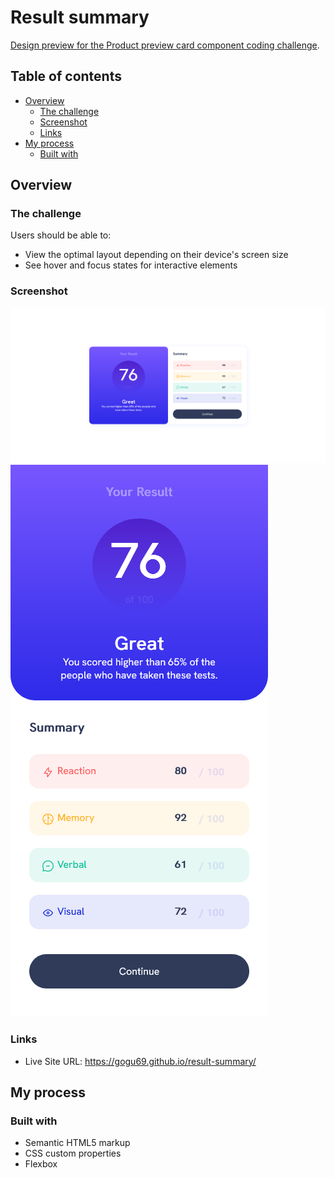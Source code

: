 # Result summary

[Design preview for the Product preview card component coding challenge](./readme/result-preview.jpg).

## Table of contents

- [Overview](#overview)
  - [The challenge](#the-challenge)
  - [Screenshot](#screenshot)
  - [Links](#links)
- [My process](#my-process)
  - [Built with](#built-with)


## Overview

### The challenge

Users should be able to:

- View the optimal layout depending on their device's screen size
- See hover and focus states for interactive elements

### Screenshot

![](./readme/summary-desk.png)
![](./readme/result_mobile.png)

### Links
- Live Site URL: https://gogu69.github.io/result-summary/


## My process

### Built with

- Semantic HTML5 markup
- CSS custom properties
- Flexbox
